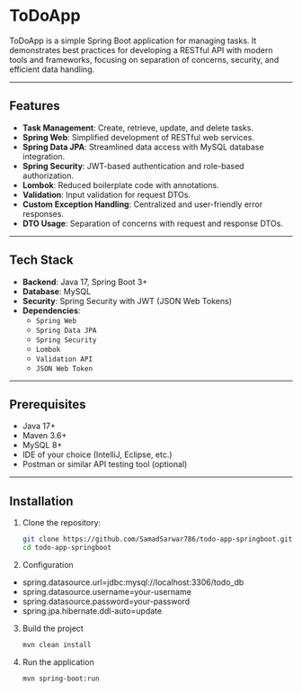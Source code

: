 # ToDoApp

ToDoApp is a simple Spring Boot application for managing tasks. It demonstrates best practices for developing a RESTful API with modern tools and frameworks, focusing on separation of concerns, security, and efficient data handling.

---

## Features

- **Task Management**: Create, retrieve, update, and delete tasks.
- **Spring Web**: Simplified development of RESTful web services.
- **Spring Data JPA**: Streamlined data access with MySQL database integration.
- **Spring Security**: JWT-based authentication and role-based authorization.
- **Lombok**: Reduced boilerplate code with annotations.
- **Validation**: Input validation for request DTOs.
- **Custom Exception Handling**: Centralized and user-friendly error responses.
- **DTO Usage**: Separation of concerns with request and response DTOs.

---

## Tech Stack

- **Backend**: Java 17, Spring Boot 3+
- **Database**: MySQL
- **Security**: Spring Security with JWT (JSON Web Tokens)
- **Dependencies**:
  - `Spring Web`
  - `Spring Data JPA`
  - `Spring Security`
  - `Lombok`
  - `Validation API`
  - `JSON Web Token`

---

## Prerequisites

- Java 17+
- Maven 3.6+
- MySQL 8+
- IDE of your choice (IntelliJ, Eclipse, etc.)
- Postman or similar API testing tool (optional)

---

## Installation

1. Clone the repository:
   ```bash
   git clone https://github.com/SamadSarwar786/todo-app-springboot.git
   cd todo-app-springboot
2. Configuration
 - spring.datasource.url=jdbc:mysql://localhost:3306/todo_db
 - spring.datasource.username=your-username
 - spring.datasource.password=your-password
 - spring.jpa.hibernate.ddl-auto=update

3. Build the project
   ```bash
   mvn clean install

4. Run the application
   ```bash
   mvn spring-boot:run
